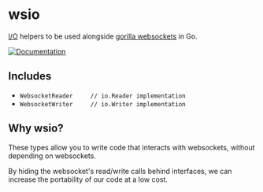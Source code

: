 # wsio

[I/O](https://golang.org/pkg/io/) helpers to be used alongside [gorilla websockets](https://www.github.com/gorilla/websocket) in Go.

[![Documentation](https://img.shields.io/badge/godoc-reference-5272B4.svg?style=flat-square)](https://godoc.org/github.com/byxor/wsio)

## Includes

* `WebsocketReader     // io.Reader implementation` 
* `WebsocketWriter     // io.Writer implementation`

## Why wsio?

These types allow you to write code that interacts with websockets, without depending on websockets.

By hiding the websocket's read/write calls behind interfaces, we can increase the portability of our code at a low cost.

<!--
## Before

## Af
-->
